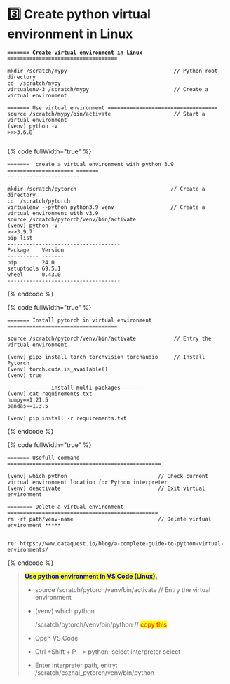 # 3️⃣ Create python virtual environment in Linux



<pre data-full-width="true"><code><strong>======= Create virtual environment in Linux ===================================
</strong>
mkdir /scratch/mypy                                  // Python root directory
cd  /scratch/mypy       
virtualenv-3 /scratch/mypy                           // Create a virtual environment

======= Use virtual environment ===================================
source /scratch/mypy/bin/activate                    // Start a virtual environment
(venv) python -V
>>>3.6.8

</code></pre>

{% code fullWidth="true" %}
```
=======  create a virtual environment with python 3.9 ===================== ======= 
-----------------------

mkdir /scratch/pytorch                              // Create a directory
cd  /scratch/pytorch  
virtualenv --python python3.9 venv                  // Create a virtual environment with v3.9
source /scratch/pytorch/venv/bin/activate
(venv) python -V
>>>3.9.7
pip list
------------------------------------
Package    Version
---------- -------
pip        24.0
setuptools 69.5.1
wheel      0.43.0
------------------------------------
```
{% endcode %}

{% code fullWidth="true" %}
```
======= Install pytorch in virtual environment ===================================

source /scratch/pytorch/venv/bin/activate            // Entry the virtual environment

(venv) pip3 install torch torchvision torchaudio     // Install Pytorch
(venv) torch.cuda.is_available()
(venv) true

--------------install multi-packages-------
(venv) cat requirements.txt
numpy==1.21.5
pandas==1.3.5

(venv) pip install -r requirements.txt
```
{% endcode %}

{% code fullWidth="true" %}
```
======= Usefull command =================================================

(venv) which python                             // Check current virtual environment location for Python interpreter
(venv) deactivate                               // Exit virtual environment

======== Delete a virtual environment ================================================
rm -rf path/venv-name                           // Delete virtual environment *****


re: https://www.dataquest.io/blog/a-complete-guide-to-python-virtual-environments/
```
{% endcode %}

> <mark style="color:blue;">**Use python environment in VS Code (Linux)**</mark>\
>
>
> * source /scratch/pytorch/venv/bin/activate                       // Entry the virtual environment
> *   (venv) which python
>
>     &#x20;           /scratch/pytorch/venv/bin/python                          //  <mark style="color:red;">copy this</mark>
> * Open VS Code
> * Ctrl +Shift + P - > python: select interpreter select&#x20;
> * Enter interpreter path, entry:\
>   /scratch/cszhai\_pytorch/venv/bin/python
